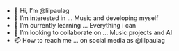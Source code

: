 - 👋 Hi, I’m @lilpaulag
- 👀 I’m interested in ... Music and developing myself
- 🌱 I’m currently learning ... Everything i can
- 💞️ I’m looking to collaborate on ... Music projects and AI
- 📫 How to reach me ... on social media as @lilpaulag

<!---
lilpaulag/lilpaulag is a ✨ special ✨ repository because its `README.md` (this file) appears on your GitHub profile.
You can click the Preview link to take a look at your changes.
--->

